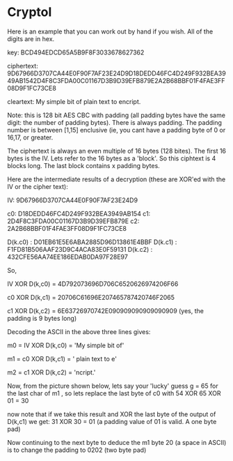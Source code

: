 # CryptoI

Here is an example that you can work out by hand if you wish. All of the digits are in hex.

key: BCD494EDCD65A5B9F8F3033678627362

ciphertext: 9D67966D3707CA44E0F90F7AF23E24D9D18DEDD46FC4D249F932BEA3949AB1542D4F8C3FDA00C01167D3B9D39EFB879E2A2B68BBF01F4FAE3FF08D9F1FC73CE8

cleartext: My simple bit of plain text to encript.

Note: this is 128 bit AES CBC with padding (all padding bytes have the same digit: the number of padding bytes).
      There is always padding. The padding number is between [1,15] enclusive (ie, you cant have a padding byte of 0 or 16,17, or greater.

The ciphertext is always an even multiple of 16 bytes (128 bites). The first 16 bytes is the IV. Lets refer to the 16 bytes as a 'block'.
So this ciphtext is 4 blocks long. The last block contains x padding bytes.

Here are the intermediate results of a decryption (these are XOR'ed with the IV or the cipher text):

IV: 9D67966D3707CA44E0F90F7AF23E24D9

c0: D18DEDD46FC4D249F932BEA3949AB154
c1: 2D4F8C3FDA00C01167D3B9D39EFB879E
c2: 2A2B68BBF01F4FAE3FF08D9F1FC73CE8

D(k.c0) : D01EB61E5E6ABA2885D96D13861E4BBF
D(k.c1) : F1FD81B506AAF23D9C4ACA83E0F59131
D(k.c2) : 432CFE56AA74EE186EDAB0DA97F28E97

So,

IV XOR D(k,c0) = 4D792073696D706C6520626974206F66

c0 XOR D(k,c1) = 20706C61696E207465787420746F2065

c1 XOR D(k,c2) = 6E63726970742E090909090909090909  (yes, the padding is 9 bytes long)


Decoding the ASCII in the above three lines gives:

m0 = IV XOR D(k,c0) = 'My simple bit of'

m1 = c0 XOR D(k,c1) = ' plain text to e'

m2 = c1 XOR D(k,c2) = 'ncript.'


Now, from the picture shown below, lets say your 'lucky' guess g = 65 for the last char of m1 , so lets replace the last byte of c0 with
54 XOR 65 XOR 01 = 30

now note that if we take this result and XOR  the last byte of the output of D(k,c1) we get:
31 XOR 30 = 01 (a padding value of 01 is valid. A one byte pad)

Now continuing to the next byte to deduce the m1 byte 20 (a space in ASCII) is to change the padding to 0202 (two byte pad)

